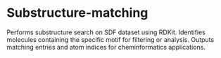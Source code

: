 # Substructure-matching
Performs substructure search on SDF dataset using RDKit. Identifies molecules containing the specific motif for filtering or analysis. Outputs matching entries and atom indices for cheminformatics applications.
